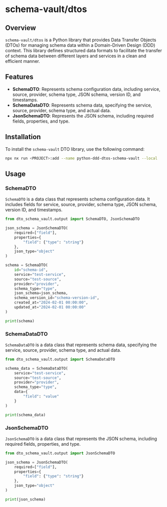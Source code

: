 # schema-vault/dtos

## Overview

`schema-vault/dtos` is a Python library that provides Data Transfer Objects (DTOs) for managing schema data within a Domain-Driven Design (DDD) context. This library defines structured data formats to facilitate the transfer of schema data between different layers and services in a clean and efficient manner.

## Features

- **SchemaDTO**: Represents schema configuration data, including service, source, provider, schema type, JSON schema, version ID, and timestamps.
- **SchemaDataDTO**: Represents schema data, specifying the service, source, provider, schema type, and actual data.
- **JsonSchemaDTO**: Represents the JSON schema, including required fields, properties, and type.

## Installation

To install the `schema-vault` DTO library, use the following command:

```bash
npx nx run <PROJECT>:add --name python-ddd-dtos-schema-vault --local
```

## Usage

### SchemaDTO

`SchemaDTO` is a data class that represents schema configuration data. It includes fields for service, source, provider, schema type, JSON schema, version ID, and timestamps.

```python
from dto_schema_vault.output import SchemaDTO, JsonSchemaDTO

json_schema = JsonSchemaDTO(
    required=["field"],
    properties={
        "field": {"type": "string"}
    },
    json_type="object"
)

schema = SchemaDTO(
    id="schema-id",
    service="test-service",
    source="test-source",
    provider="provider",
    schema_type="type",
    json_schema=json_schema,
    schema_version_id="schema-version-id",
    created_at="2024-02-01 00:00:00",
    updated_at="2024-02-01 00:00:00"
)

print(schema)
```

### SchemaDataDTO

`SchemaDataDTO` is a data class that represents schema data, specifying the service, source, provider, schema type, and actual data.

```python
from dto_schema_vault.output import SchemaDataDTO

schema_data = SchemaDataDTO(
    service="test-service",
    source="test-source",
    provider="provider",
    schema_type="type",
    data={
        "field": "value"
    }
)

print(schema_data)
```

### JsonSchemaDTO

`JsonSchemaDTO` is a data class that represents the JSON schema, including required fields, properties, and type.

```python
from dto_schema_vault.output import JsonSchemaDTO

json_schema = JsonSchemaDTO(
    required=["field"],
    properties={
        "field": {"type": "string"}
    },
    json_type="object"
)

print(json_schema)
```
